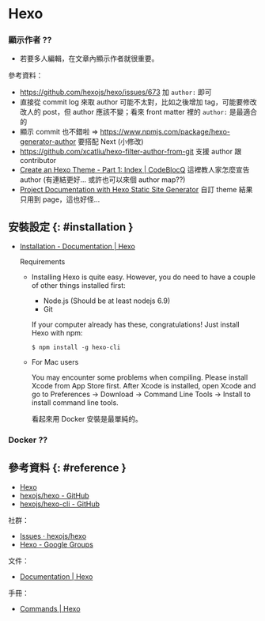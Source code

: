 # Hexo

### 顯示作者 ??

  - 若要多人編輯，在文章內顯示作者就很重要。

參考資料：

  - https://github.com/hexojs/hexo/issues/673 加 `author:` 即可
  - 直接從 commit log 來取 author 可能不太對，比如之後增加 tag，可能要修改改人的 post，但 author 應該不變；看來 front matter 裡的 `author:` 是最適合的
  - 顯示 commit 也不錯啦 => https://www.npmjs.com/package/hexo-generator-author 要搭配 Next (小修改)
  - https://github.com/xcatliu/hexo-filter-author-from-git 支援 author 跟 contributor
  - [Create an Hexo Theme - Part 1: Index | CodeBlocQ](http://www.codeblocq.com/2016/03/Create-an-Hexo-Theme-Part-1-Index/) 這裡教人家怎麼宣告 author (有連結更好... 或許也可以來個 author map??)
  - [Project Documentation with Hexo Static Site Generator](https://www.sitepoint.com/project-documentation-hexo/) 自訂 theme 結果只用到 page，這也好怪...

## 安裝設定 {: #installation }

  - [Installation - Documentation \| Hexo](https://hexo.io/docs/#Installation)

    Requirements

      - Installing Hexo is quite easy. However, you do need to have a couple of other things installed first:

          - Node.js (Should be at least nodejs 6.9)
          - Git

        If your computer already has these, congratulations! Just install Hexo with npm:

            $ npm install -g hexo-cli

      - For Mac users

        You may encounter some problems when compiling. Please install Xcode from App Store first. After Xcode is installed, open Xcode and go to Preferences -> Download -> Command Line Tools -> Install to install command line tools.

        看起來用 Docker 安裝是最單純的。

### Docker ??

## 參考資料 {: #reference }

  - [Hexo](https://hexo.io/)
  - [hexojs/hexo - GitHub](https://github.com/hexojs/hexo)
  - [hexojs/hexo-cli - GitHub](https://github.com/hexojs/hexo-cli)

社群：

  - [Issues · hexojs/hexo](https://github.com/hexojs/hexo/issues)
  - [Hexo - Google Groups](https://groups.google.com/forum/#!forum/hexo)

文件：

  - [Documentation | Hexo](https://hexo.io/docs/)

手冊：

  - [Commands | Hexo](https://hexo.io/docs/commands)

